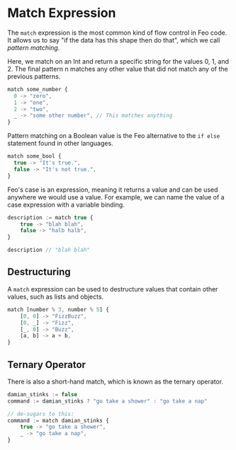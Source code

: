 # Match Expression
The `match` expression is the most common kind of flow control in Feo code.
It allows us to say "if the data has this shape then do that", which we call *pattern matching*.

Here, we match on an Int and return a specific string for the values 0, 1, and 2.
The final pattern n matches any other value that did not match any of the previous patterns.
```js
match some_number {
  0 -> "zero",
  1 -> "one",
  2 -> "two",
  _ -> "some other number", // This matches anything
}
```

Pattern matching on a Boolean value is the Feo alternative to the `if else` statement found in other languages.
```js
match some_bool {
  true -> "It's true.",
  false -> "It's not true.",
}
```

Feo's case is an expression, meaning it returns a value and can be used anywhere we would use a value.
For example, we can name the value of a case expression with a variable binding.
```js
description := match true {
    true -> "blah blah",
    false -> "halb halb",
}

description // "blah blah"
```

## Destructuring
A `match` expression can be used to destructure values that contain other values, such as lists and objects.
```js
match [number % 3, number % 5] {
    [0, 0] -> "FizzBuzz",
    [0, _] -> "Fizz",
    [_, 0] -> "Buzz",
    [a, b] -> a + b,
}
```

## Ternary Operator
There is also a short-hand match, which is known as the ternary operator.
```js
damian_stinks := false
command := damian_stinks ? "go take a shower" : "go take a nap"

// de-sugars to this:
command := match damian_stinks {
    true -> "go take a shower",
    _ -> "go take a nap",
}
```
